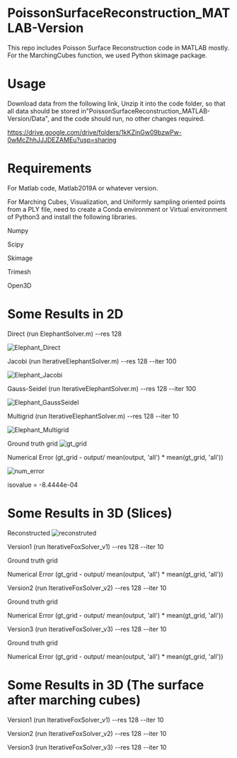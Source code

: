 # PoissonSurfaceReconstruction_MATLAB-Version

This repo includes Poisson Surface Reconstruction code in MATLAB mostly. For the MarchingCubes function, we used Python skimage package.

# Usage
Download data from the following link, Unzip it into the code folder, so that all data should be stored in"PoissonSurfaceReconstruction_MATLAB-Version/Data", and the code should run, no other changes required.

https://drive.google.com/drive/folders/1kKZinGw09bzwPw-0wMcZhhJJJDEZAMEu?usp=sharing

# Requirements
For Matlab code, Matlab2019A or whatever version.

For Marching Cubes, Visualization, and Uniformly sampling oriented points from a PLY file, need to create a Conda environment or Virtual environment of Python3 and install the following libraries.

Numpy

Scipy

Skimage

Trimesh

Open3D


# Some Results in 2D

Direct (run ElephantSolver.m) --res 128 

![Elephant_Direct](https://user-images.githubusercontent.com/33951209/118314648-441a9e80-b4a9-11eb-8a5c-9facee7713b0.jpg)

Jacobi (run IterativeElephantSolver.m) --res 128 --iter 100 

![Elephant_Jacobi](https://user-images.githubusercontent.com/33951209/118314707-5a285f00-b4a9-11eb-8cad-3a0bdd397b08.jpg)

Gauss-Seidel (run IterativeElephantSolver.m) --res 128 --iter 100 

![Elephant_GaussSeidel](https://user-images.githubusercontent.com/33951209/118314722-5e547c80-b4a9-11eb-8ed1-23798654f402.jpg)

Multigrid (run IterativeElephantSolver.m) --res 128 --iter 10

![Elephant_Multigrid](https://user-images.githubusercontent.com/33951209/118314731-614f6d00-b4a9-11eb-901b-0e36b06052f9.jpg)

Ground truth grid
![gt_grid](https://user-images.githubusercontent.com/33951209/118325601-8c8d8880-b4b8-11eb-80d0-9e194c620c38.jpg)

Numerical Error (gt_grid - output/ mean(output, 'all') * mean(gt_grid, 'all'))

![num_error](https://user-images.githubusercontent.com/33951209/118326157-6fa58500-b4b9-11eb-954b-f0b240353ff8.jpg)

isovalue = -8.4444e-04

# Some Results in 3D (Slices)

Reconstructed
![reconstruted](https://user-images.githubusercontent.com/33951209/118333176-260c6880-b4c0-11eb-88e6-d9fb7dd49b08.jpg)

Version1 (run IterativeFoxSolver_v1) --res 128 --iter 10

Ground truth grid

Numerical Error (gt_grid - output/ mean(output, 'all') * mean(gt_grid, 'all'))


Version2 (run IterativeFoxSolver_v2) --res 128 --iter 10

Ground truth grid

Numerical Error (gt_grid - output/ mean(output, 'all') * mean(gt_grid, 'all'))


Version3 (run IterativeFoxSolver_v3) --res 128 --iter 10

Ground truth grid

Numerical Error (gt_grid - output/ mean(output, 'all') * mean(gt_grid, 'all'))


# Some Results in 3D (The surface after marching cubes)

Version1 (run IterativeFoxSolver_v1) --res 128 --iter 10


Version2 (run IterativeFoxSolver_v2) --res 128 --iter 10


Version3 (run IterativeFoxSolver_v3) --res 128 --iter 10


